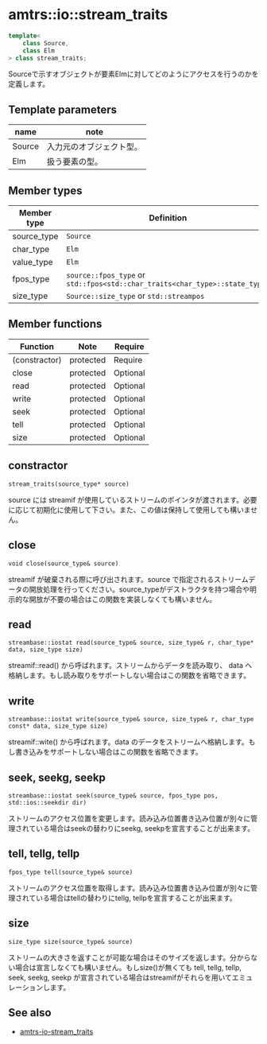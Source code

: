 # amtrs::io::stream_traits

```c++
template<
    class Source,
    class Elm
> class stream_traits;
```

Sourceで示すオブジェクトが要素Elmに対してどのようにアクセスを行うのかを定義します。


## Template parameters

|name|note|
|--|--|
|Source|入力元のオブジェクト型。|
|Elm|扱う要素の型。|

## Member types

|Member type|Definition|
|--|--|
|source_type|```Source```|
|char_type|```Elm```|
|value_type|```Elm```|
|fpos_type|```source::fpos_type``` or ```std::fpos<std::char_traits<char_type>::state_type>```|
|size_type|```Source::size_type``` or ```std::streampos```|

## Member functions

|Function|Note|Require|
|--|--|--|
|(constractor)|protected|Require|
|close|protected|Optional|
|read|protected|Optional|
|write|protected|Optional|
|seek|protected|Optional|
|tell|protected|Optional|
|size|protected|Optional|

## constractor

```stream_traits(source_type* source)```

source には streamif が使用しているストリームのポインタが渡されます。必要に応じて初期化に使用して下さい。また、この値は保持して使用しても構いません。

## close

```void close(source_type& source)```

streamif が破棄される際に呼び出されます。source で指定されるストリームデータの開放処理を行ってください。source_typeがデストラクタを持つ場合や明示的な開放が不要の場合はこの関数を実装しなくても構いません。

## read

```streambase::iostat read(source_type& source, size_type& r, char_type* data, size_type size)```

streamif::read() から呼ばれます。ストリームからデータを読み取り、 data へ格納します。もし読み取りをサポートしない場合はこの関数を省略できます。

## write

```streambase::iostat write(source_type& source, size_type& r, char_type const* data, size_type size)```

streamif::wite() から呼ばれます。data のデータをストリームへ格納します。もし書き込みをサポートしない場合はこの関数を省略できます。


## seek, seekg, seekp

```streambase::iostat seek(source_type& source, fpos_type pos, std::ios::seekdir dir)```

ストリームのアクセス位置を変更します。読み込み位置書き込み位置が別々に管理されている場合はseekの替わりにseekg, seekpを宣言することが出来ます。


## tell, tellg, tellp

```fpos_type tell(source_type& source)```

ストリームのアクセス位置を取得します。読み込み位置書き込み位置が別々に管理されている場合はtellの替わりにtellg, tellpを宣言することが出来ます。

## size

```size_type size(source_type& source)```

ストリームの大きさを返すことが可能な場合はそのサイズを返します。分からない場合は宣言しなくても構いません。もしsize()が無くても tell, tellg, tellp, seek, seekg, seekp が宣言されている場合はstreamifがそれらを用いてエミュレーションします。



## See also

* [amtrs-io-stream_traits](amtrs-io-stream_traits)